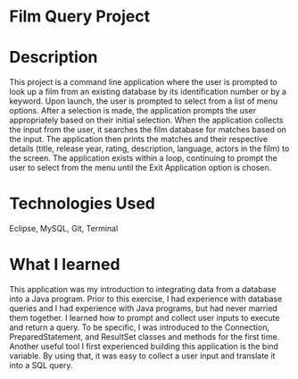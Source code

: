 # Film Query Project

# Description

This project is a command line application where the user is prompted to look up a film from an existing database by its identification number or by a keyword. Upon launch, the user is prompted to select from a list of menu options. After a selection is made, the application prompts the user appropriately based on their initial selection. When the application collects the input from the user, it searches the film database for matches based on the input. The application then prints the matches and their respective details (title, release year, rating, description, language, actors in the film) to the screen. The application exists within a loop, continuing to prompt the user to select from the menu until the Exit Application option is chosen. 


# Technologies Used
Eclipse, MySQL, Git, Terminal

# What I learned
This application was my introduction to integrating data from a database into a Java program. Prior to this exercise, I had experience with database queries and I had experience with Java programs, but had never married them together. I learned how to prompt and collect user inputs to execute and return a query. To be specific, I was introduced to the Connection, PreparedStatement, and ResultSet classes and methods for the first time. Another useful tool I first experienced building this application is the bind variable. By using that, it was easy to collect a user input and translate it into a SQL query.

